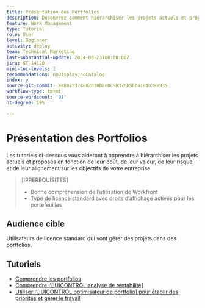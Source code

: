 ```yaml
---
title: Présentation des Portfolios
description: Découvrez comment hiérarchiser les projets actuels et proposés en fonction de leur coût, de leur valeur, de leur risque et de leur alignement sur les objectifs de votre entreprise.
feature: Work Management
type: Tutorial
role: User
level: Beginner
activity: deploy
team: Technical Marketing
last-substantial-update: 2024-08-23T00:00:00Z
jira: KT-14120
mini-toc-levels: 1
recommendations: noDisplay,noCatalog
index: y
source-git-commit: ea8872374e82030b8c0c5837685b6a1d1b392935
workflow-type: tm+mt
source-wordcount: '91'
ht-degree: 19%

---
```



# Présentation des Portfolios

Les tutoriels ci-dessous vous aideront à apprendre à hiérarchiser les projets actuels et proposés en fonction de leur coût, de leur valeur, de leur risque et de leur alignement sur les objectifs de votre entreprise.

>[!PREREQUISITES]
>
>* Bonne compréhension de l’utilisation de Workfront
>* Type de licence standard avec droits d’affichage activés pour les portefeuilles


## Audience cible

Utilisateurs de licence standard qui vont gérer des projets dans des portfolios.

## Tutoriels

* [Comprendre les portfolios](/help/portfolios-and-programs/overview-of-adobe-workfront-portfolios.md)
* [Comprendre l’[!UICONTROL analyse de rentabilité]](/help/portfolios-and-programs/introduction-to-the-business-case.md)
* [Utiliser l’[!UICONTROL optimisateur de portfolio] pour établir des priorités et gérer le travail](/help/portfolios-and-programs/prioritize-and-manage-work-with-portfolios.md)
